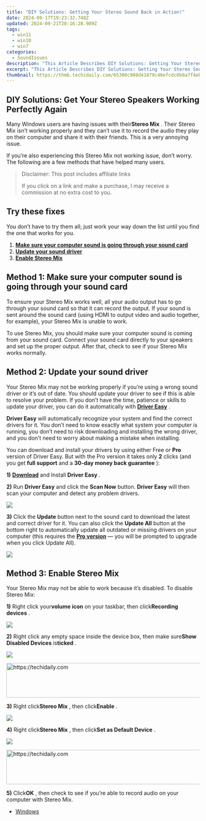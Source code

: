 ```yaml
---
title: "DIY Solutions: Getting Your Stereo Sound Back in Action!"
date: 2024-09-17T19:23:32.748Z
updated: 2024-09-21T20:16:28.989Z
tags:
  - win11
  - win10
  - win7
categories:
  - SoundIssues
description: "This Article Describes DIY Solutions: Getting Your Stereo Sound Back in Action!"
excerpt: "This Article Describes DIY Solutions: Getting Your Stereo Sound Back in Action!"
thumbnail: https://thmb.techidaily.com/65300c988d41879c46efcdc0b8a7f4ebdd53e06feae865a9a356c9f8b695aec3.jpg
---
```


## DIY Solutions: Get Your Stereo Speakers Working Perfectly Again

Many Windows users are having issues with their**Stereo Mix** . Their Stereo Mix isn’t working properly and they can’t use it to record the audio they play on their computer and share it with their friends. This is a very annoying issue.

 If you’re also experiencing this Stereo Mix not working issue, don’t worry. The following are a few methods that have helped many users.

>  Disclaimer: This post includes affiliate links
>
>  If you click on a link and make a purchase, I may receive a commission at no extra cost to you.
>

## Try these fixes

 You don’t have to try them all; just work your way down the list until you find the one that works for you.

1. [**Make sure your computer sound is going through your sound card**](https://tools.techidaily.com/drivereasy/download/)
2. [**Update your sound driver**](https://tools.techidaily.com/drivereasy/download/)
3. [**Enable Stereo Mix**](https://tools.techidaily.com/drivereasy/download/)

##  Method 1: Make sure your computer sound is going through your sound card

 To ensure your Stereo Mix works well, all your audio output has to go through your sound card so that it can record the output. If your sound is sent around the sound card (using HDMI to output video and audio together, for example), your Stereo Mix is unable to work.

 To use Stereo Mix, you should make sure your computer sound is coming from your sound card. Connect your sound card directly to your speakers and set up the proper output. After that, check to see if your Stereo Mix works normally.

##  Method 2: Update your sound driver

 Your Stereo Mix may not be working properly if you’re using a wrong sound driver or it’s out of date. You should update your driver to see if this is able to resolve your problem. If you don’t have the time, patience or skills to update your driver, you can do it automatically with [**Driver Easy**](https://tools.techidaily.com/drivereasy/download/) .

**Driver Easy**  will automatically recognize your system and find the correct drivers for it. You don’t need to know exactly what system your computer is running, you don’t need to risk downloading and installing the wrong driver, and you don’t need to worry about making a mistake when installing.

 You can download and install your drivers by using either Free or **Pro**  version of Driver Easy. But with the Pro version it takes only **2**  clicks (and you get **full support** and a **30-day money back guarantee** ):

**1)** [**Download**](https://tools.techidaily.com/drivereasy/download/) and Install **Driver Easy** .

**2)** Run **Driver Easy** and click the **Scan Now** button. **Driver Easy**  will then scan your computer and detect any problem drivers.

![](https://images.drivereasy.com/wp-content/uploads/2018/03/img_5abddea556a6b.png)

**3)**  Click the **Update**  button next to the sound card to download the latest and correct driver for it. You can also click the **Update All**  button at the bottom right to automatically update all outdated or missing drivers on your computer (this requires the **[Pro version](https://tools.techidaily.com/drivereasy/download/)**  — you will be prompted to upgrade when you click Update All).

![](https://images.drivereasy.com/wp-content/uploads/2018/03/img_5abddeecd0d61.jpg)

##  Method 3: Enable Stereo Mix

 Your Stereo Mix may not be able to work because it’s disabled. To disable Stereo Mix:

**1)** Right click your**volume icon** on your taskbar, then click**Recording devices** .

![](https://images.drivereasy.com/wp-content/uploads/2018/03/img_5abde029539aa.png)

**2)** Right click any empty space inside the device box, then make sure**Show Disabled Devices** is**ticked** .

![](https://images.drivereasy.com/wp-content/uploads/2018/03/img_5abde288b285c.png)

<!-- affiliate ads begin -->
<a href="https://aligracehair.sjv.io/c/5597632/1997662/19272" target="_top" id="1997662">
  <img src="//a.impactradius-go.com/display-ad/19272-1997662" border="0" alt="https://techidaily.com" width="728" height="90"/>
</a>
<img height="0" width="0" src="https://aligracehair.sjv.io/i/5597632/1997662/19272" style="position:absolute;visibility:hidden;" border="0" />
<!-- affiliate ads end -->

**3)** Right click**Stereo Mix** , then click**Enable** .

![](https://images.drivereasy.com/wp-content/uploads/2018/03/img_5abde32cf0472.png)

**4)** Right click**Stereo Mix** , then click**Set as Default Device** .

![](https://images.drivereasy.com/wp-content/uploads/2018/03/img_5abde42a1495a.png)

<!-- affiliate ads begin -->
<a href="https://laganoo.pxf.io/c/5597632/1484950/16446" target="_top" id="1484950">
  <img src="//a.impactradius-go.com/display-ad/16446-1484950" border="0" alt="https://techidaily.com" width="728" height="90"/>
</a>
<img height="0" width="0" src="https://laganoo.pxf.io/i/5597632/1484950/16446" style="position:absolute;visibility:hidden;" border="0" />
<!-- affiliate ads end -->

**5)** Click**OK** , then check to see if you’re able to record audio on your computer with Stereo Mix.

* [Windows](https://tools.techidaily.com/drivereasy/download/)

<ins class="adsbygoogle"
     style="display:block"
     data-ad-format="autorelaxed"
     data-ad-client="ca-pub-7571918770474297"
     data-ad-slot="1223367746"></ins>

<ins class="adsbygoogle"
     style="display:block"
     data-ad-client="ca-pub-7571918770474297"
     data-ad-slot="8358498916"
     data-ad-format="auto"
     data-full-width-responsive="true"></ins>



